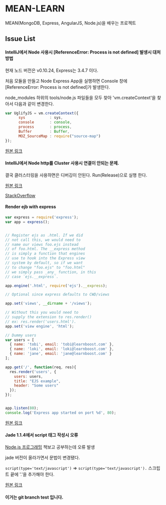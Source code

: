 # MEAN-LEARN

MEAN(MongoDB, Express, AngularJS, Node.js)을 배우는 프로젝트


## Issue List

#### IntelliJ에서 Node 사용시 [ReferenceError: Process is not defined] 발생시 대처방법

현재 노드 버전은 v0.10.24, Express는 3.4.7 이다.

처음 모듈을 만들고 Node Express App을 실행하면 Console 창에 [ReferenceError: Process is not defined]가 발생한다.

node_modules 하위의 tools/node.js 파일들을 모두 찾아 'vm.createContext'을 찾아서 다음과 같이 변경한다.
``` javascript
var UglifyJS = vm.createContext({
      sys           : sys,
      console       : console,
      process       : process,
      Buffer        : Buffer,
      MOZ_SourceMap : require("source-map")
});
```
[원본 링크](https://github.com/Chevex/UglifyJS2/commit/7348facbe994aa1909a276b4be54f13c7f01e079)

#### IntelliJ에서 Node http를 Cluster 사용시 연결이 안되는 문제.

결국 클러스터링을 사용하면은 디버깅이 안된다. Run(Release)으로 실행 한다.

[원본 링크](https://github.com/joyent/node/issues/5318)

[StackOverflow](http://stackoverflow.com/questions/16840623/how-to-debug-node-js-child-forked-process)

#### Render ejb with express

``` javascript
var express = require('express');
var app = express();


// Register ejs as .html. If we did
// not call this, we would need to
// name our views foo.ejs instead
// of foo.html. The __express method
// is simply a function that engines
// use to hook into the Express view
// system by default, so if we want
// to change "foo.ejs" to "foo.html"
// we simply pass _any_ function, in this
// case `ejs.__express`.

app.engine('.html', require('ejs').__express);

// Optional since express defaults to CWD/views

app.set('views', __dirname + '/views');

// Without this you would need to
// supply the extension to res.render()
// ex: res.render('users.html').
app.set('view engine', 'html');

// Dummy users
var users = [
  { name: 'tobi', email: 'tobi@learnboost.com' },
  { name: 'loki', email: 'loki@learnboost.com' },
  { name: 'jane', email: 'jane@learnboost.com' }
];

app.get('/', function(req, res){
  res.render('users', {
    users: users,
    title: "EJS example",
    header: "Some users"
  });
});


app.listen(80);
console.log('Express app started on port %d', 80);
```

[원본 링크](http://runnable.com/UTlPPF-f2W1TAAEa/render-ejs-with-express)

#### Jade 1.1.4에서 script 태그 작성시 오류

[Node.js 프로그래밍](http://www.yes24.com/24/goods/6271069?scode=029) 책보고 공부하는데 오류 발생

jade 버전이 올라가면서 문법이 변경됐다.

`script(type='text/javascript')` => `script(type='text/javascript').` 스크립트 끝에 '.'을 추가해야 한다.

[원본 링크](http://jade-lang.com/)

#### 이거는 git branch test 입니다.
